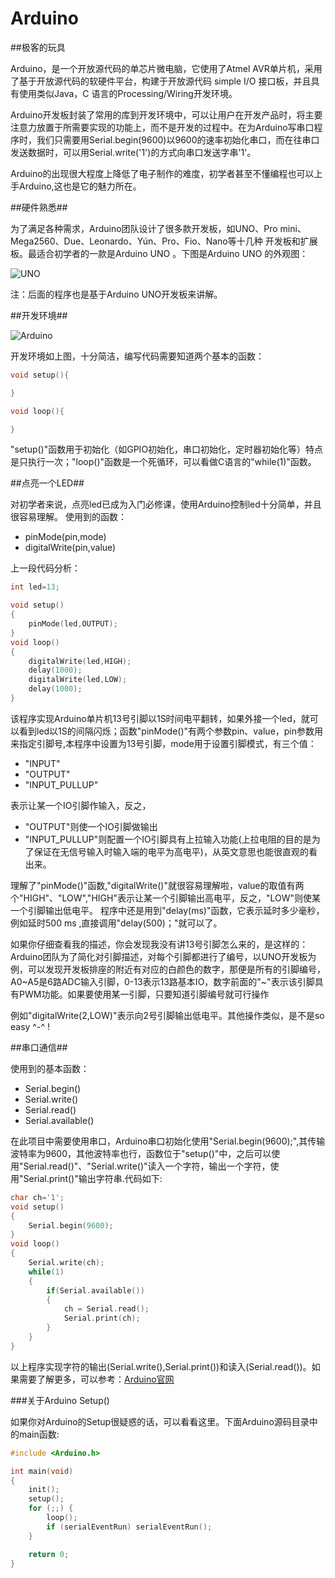 # Arduino

##极客的玩具

Arduino，是一个开放源代码的单芯片微电脑，它使用了Atmel AVR单片机，采用了基于开放源代码的软硬件平台，构建于开放源代码 simple I/O 接口板，并且具有使用类似Java，C 语言的Processing/Wiring开发环境。

Arduino开发板封装了常用的库到开发环境中，可以让用户在开发产品时，将主要注意力放置于所需要实现的功能上，而不是开发的过程中。在为Arduino写串口程序时，我们只需要用Serial.begin(9600)以9600的速率初始化串口，而在往串口发送数据时，可以用Serial.write('1')的方式向串口发送字串'1'。

Arduino的出现很大程度上降低了电子制作的难度，初学者甚至不懂编程也可以上手Arduino,这也是它的魅力所在。

##硬件熟悉##

为了满足各种需求，Arduino团队设计了很多款开发板，如UNO、Pro mini、Mega2560、Due、Leonardo、Yún、Pro、Fio、Nano等十几种 开发板和扩展板。最适合初学者的一款是Arduino UNO 。下图是Arduino UNO 的外观图：

![UNO](http://designiot.phodal.com/images/uno.png)

注：后面的程序也是基于Arduino UNO开发板来讲解。

##开发环境##

![Arduino](http://designiot.phodal.com/images/arduino.png)

开发环境如上图，十分简洁，编写代码需要知道两个基本的函数：

```cpp
void setup(){

}

void loop(){

}
```
    
"setup()"函数用于初始化（如GPIO初始化，串口初始化，定时器初始化等）特点是只执行一次；"loop()"函数是一个死循环，可以看做C语言的"while(1)"函数。

##点亮一个LED##

对初学者来说，点亮led已成为入门必修课，使用Arduino控制led十分简单，并且很容易理解。
使用到的函数：

*  pinMode(pin,mode)
*  digitalWrite(pin,value)

上一段代码分析：

```cpp
int led=13; 

void setup()
{
    pinMode(led,OUTPUT);
}
void loop()
{
    digitalWrite(led,HIGH);
    delay(1000);
    digitalWrite(led,LOW);
    delay(1000);
}
```

该程序实现Arduino单片机13号引脚以1S时间电平翻转，如果外接一个led，就可以看到led以1S的间隔闪烁；函数"pinMode()"有两个参数pin、value，pin参数用来指定引脚号,本程序中设置为13号引脚，mode用于设置引脚模式，有三个值：

 - "INPUT"
 - "OUTPUT"
  - "INPUT_PULLUP"

  表示让某一个IO引脚作输入，反之，

   - "OUTPUT"则使一个IO引脚做输出
   - "INPUT_PULLUP"则配置一个IO引脚具有上拉输入功能(上拉电阻的目的是为了保证在无信号输入时输入端的电平为高电平)，从英文意思也能很直观的看出来。

理解了"pinMode()"函数,"digitalWrite()"就很容易理解啦，value的取值有两个"HIGH"、"LOW","HIGH"表示让某一个引脚输出高电平，反之，"LOW"则使某一个引脚输出低电平。
程序中还是用到"delay(ms)"函数，它表示延时多少毫秒，例如延时500 ms ,直接调用"delay(500)；"就可以了。

如果你仔细查看我的描述，你会发现我没有讲13号引脚怎么来的，是这样的：Arduino团队为了简化对引脚描述，对每个引脚都进行了编号，以UNO开发板为例，可以发现开发板排座的附近有对应的白颜色的数字，那便是所有的引脚编号，A0~A5是6路ADC输入引脚，0-13表示13路基本IO，数字前面的"~"表示该引脚具有PWM功能。如果要使用某一引脚，只要知道引脚编号就可行操作

例如"digitalWrite(2,LOW)"表示向2号引脚输出低电平。其他操作类似，是不是so easy ^-^ !

##串口通信##

使用到的基本函数：
+ Serial.begin()
+ Serial.write()
+ Serial.read()
+ Serial.available()

在此项目中需要使用串口，Arduino串口初始化使用"Serial.begin(9600);",其传输波特率为9600，其他波特率也行，函数位于"setup()"中，之后可以使用"Serial.read()"、"Serial.write()"读入一个字符，输出一个字符，使用"Serial.print()"输出字符串.代码如下:

```cpp
char ch='1';
void setup()
{
    Serial.begin(9600);
}
void loop()
{
    Serial.write(ch);
    while(1)
    {
        if(Serial.available())    
        {
            ch = Serial.read();
            Serial.print(ch);
        }
    }
}
```

以上程序实现字符的输出(Serial.write(),Serial.print())和读入(Serial.read())。如果需要了解更多，可以参考：[Arduino官网](www.arduino.cc)


###关于Arduino Setup()

如果你对Arduino的Setup很疑惑的话，可以看看这里。下面Arduino源码目录中的main函数:

```cpp
#include <Arduino.h>

int main(void)
{
    init();
    setup();        
    for (;;) {
        loop();
        if (serialEventRun) serialEventRun();
    }

    return 0;
}
```
